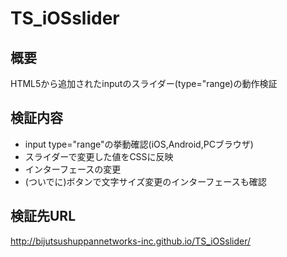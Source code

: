 TS_iOSslider
============
## 概要
HTML5から追加されたinputのスライダー(type="range)の動作検証

## 検証内容
- input type="range"の挙動確認(iOS,Android,PCブラウザ)
- スライダーで変更した値をCSSに反映
- インターフェースの変更
- (ついでに)ボタンで文字サイズ変更のインターフェースも確認

## 検証先URL
http://bijutsushuppannetworks-inc.github.io/TS_iOSslider/  
